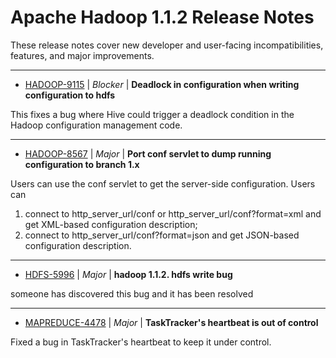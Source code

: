 
<!---
# Licensed to the Apache Software Foundation (ASF) under one
# or more contributor license agreements.  See the NOTICE file
# distributed with this work for additional information
# regarding copyright ownership.  The ASF licenses this file
# to you under the Apache License, Version 2.0 (the
# "License"); you may not use this file except in compliance
# with the License.  You may obtain a copy of the License at
#
#     http://www.apache.org/licenses/LICENSE-2.0
#
# Unless required by applicable law or agreed to in writing, software
# distributed under the License is distributed on an "AS IS" BASIS,
# WITHOUT WARRANTIES OR CONDITIONS OF ANY KIND, either express or implied.
# See the License for the specific language governing permissions and
# limitations under the License.
-->
# Apache Hadoop  1.1.2 Release Notes

These release notes cover new developer and user-facing incompatibilities, features, and major improvements.


---

* [HADOOP-9115](https://issues.apache.org/jira/browse/HADOOP-9115) | *Blocker* | **Deadlock in configuration when writing configuration to hdfs**

This fixes a bug where Hive could trigger a deadlock condition in the Hadoop configuration management code.


---

* [HADOOP-8567](https://issues.apache.org/jira/browse/HADOOP-8567) | *Major* | **Port conf servlet to dump running configuration  to branch 1.x**

Users can use the conf servlet to get the server-side configuration. Users can

1) connect to http\_server\_url/conf or http\_server\_url/conf?format=xml and get XML-based configuration description;
2) connect to http\_server\_url/conf?format=json and get JSON-based configuration description.


---

* [HDFS-5996](https://issues.apache.org/jira/browse/HDFS-5996) | *Major* | **hadoop 1.1.2.  hdfs  write bug**

someone  has  discovered   this  bug  and  it  has  been  resolved


---

* [MAPREDUCE-4478](https://issues.apache.org/jira/browse/MAPREDUCE-4478) | *Major* | **TaskTracker's heartbeat is out of control**

Fixed a bug in TaskTracker's heartbeat to keep it under control.




